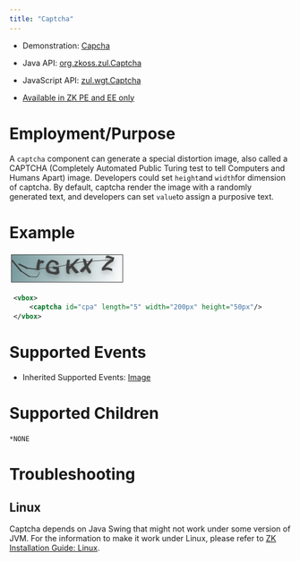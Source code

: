 ```yaml
---
title: "Captcha"
---
```



- Demonstration: [Capcha](http://www.zkoss.org/zkdemo/input/form_sample)
- Java API: [org.zkoss.zul.Captcha](https://www.zkoss.org/javadoc/latest/zk/org/zkoss/zul/Captcha.html)
- JavaScript API: [zul.wgt.Captcha](https://www.zkoss.org/javadoc/latest/jsdoc/classes/zul.wgt.Captcha.html)

- [Available in ZK PE and EE only](http://www.zkoss.org/product/edition.dsp)

# Employment/Purpose

A `captcha` component can generate a special distortion image, also
called a CAPTCHA (Completely Automated Public Turing test to tell
Computers and Humans Apart) image. Developers could set `height`and
`width`for dimension of captcha. By default, captcha render the image
with a randomly generated text, and developers can set `value`to assign
a purposive text.

# Example

![](/zk_component_ref/images/captcha.png)

```xml
 <vbox>
     <captcha id="cpa" length="5" width="200px" height="50px"/>
 </vbox>
```

# Supported Events

- Inherited Supported Events: [ Image]({{site.baseurl}}/zk_component_ref/image#Supported_Events)

# Supported Children

`*NONE`



# Troubleshooting

## Linux

Captcha depends on Java Swing that might not work under some version of
JVM. For the information to make it work under Linux, please refer to
[ZK Installation Guide: Linux]({{site.baseurl}}/zk_installation_guide/linux).



